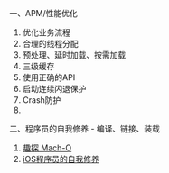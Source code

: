  一、APM/性能优化
1. 优化业务流程
2. 合理的线程分配
3. 预处理、延时加载、按需加载
4. 三级缓存
5. 使用正确的API
6. 启动连续闪退保护
7. Crash防护
8. 

二、程序员的自我修养 - 编译、链接、装载
1. [趣探 Mach-O](https://juejin.im/post/5a0c5c5e51882555cc416602)
2. [iOS程序员的自我修养](https://juejin.im/post/5d5273b1f265da03f233c2d6)


